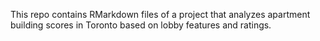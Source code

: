 This repo contains RMarkdown files of a project that analyzes apartment building scores in Toronto based on lobby features and ratings.

